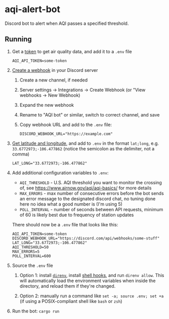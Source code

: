 # aqi-alert-bot

Discord bot to alert when AQI passes a specified threshold.

## Running

1. Get a [token][aqi-token] to get air quality data, and add it to a `.env` file

   ```shell
   AQI_API_TOKEN=some-token
   ```

1. [Create a webhook][create-webhook] in your Discord server
   1. Create a new channel, if needed
   1. Server settings -> Integrations -> Create Webhook (or "View webhooks -> New
     Webhook)
   1. Expand the new webhook
   1. Rename to "AQI bot" or similar, switch to correct channel, and save
   1. Copy webhook URL and add to the `.env` file:

      ```shell
      DISCORD_WEBHOOK_URL="https://example.com"
      ```

1. [Get latitude and longitude][latlong], and add to `.env` in the format
   `lat;long`, e.g. `33.6772973;-106.477862` (notice the semicolon as the
   delimiter, not a comma)

   ```shell
   LAT_LONG="33.6772973;-106.477862"
   ```

1. Add additional configuration variables to `.env`:

   * `AQI_THRESHOLD` - U.S. AQI threshold you want to monitor the crossing of,
     see <https://www.airnow.gov/aqi/aqi-basics/> for more details
   * `MAX_ERRORS` - max number of consecutive errors before the bot sends an
     error message to the designated discord chat, no tuning done here no idea
     what a good number is (I'm using 5)
   * `POLL_INTERVAL` - number of seconds between API requests, minimum of 60 is
     likely best due to frequency of station updates

   There should now be a `.env` file that looks like this:

   ```shell
   AQI_API_TOKEN=some-token
   DISCORD_WEBHOOK_URL="https://discord.com/api/webhooks/some-stuff"
   LAT_LONG="33.6772973;-106.477862"
   AQI_THRESHOLD=50
   MAX_ERRORS=5
   POLL_INTERVAL=600
   ```

1. Source the `.env` file

   1. Option 1: install [`direnv`][direnv-install], install [shell
      hooks][direnv-hooks], and run `direnv allow`. This will automatically load
      the environment variables when inside the directory, and reload them if
      they're changed.

   1. Option 2: manually run a command like `set -a; source .env; set +a` (if
      using a POSIX-compliant shell like `bash` or `zsh`)

1. Run the bot: `cargo run`

[aqi-token]: https://aqicn.org/data-platform/token/
[create-webhook]: https://support.discord.com/hc/en-us/articles/228383668-Intro-to-Webhooks
[latlong]: https://www.latlong.net/convert-address-to-lat-long.html
[direnv-install]: https://direnv.net/docs/installation.html
[direnv-hooks]: https://direnv.net/docs/hook.html
[shuttle]: https://github.com/shuttle-hq/shuttle

